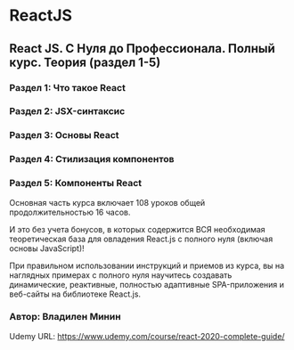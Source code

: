 # ReactJS

## React JS. С Нуля до Профессионала. Полный курс. Теория (раздел 1-5)

### Раздел 1: Что такое React

### Раздел 2: JSX-синтаксис

### Раздел 3: Основы React

### Раздел 4: Стилизация компонентов

### Раздел 5: Компоненты React

Основная часть курса включает 108 уроков общей продолжительностью 16 часов.

И это без учета бонусов, в которых содержится ВСЯ необходимая теоретическая база для овладения React.js с полного нуля (включая основы JavaScript)!

При правильном использовании инструкций и приемов из курса, вы на наглядных примерах с полного нуля научитесь создавать динамические, реактивные, полностью адаптивные SPA-приложения и веб-сайты на библиотеке React.js.

### Автор: Владилен Минин

Udemy URL: https://www.udemy.com/course/react-2020-complete-guide/
